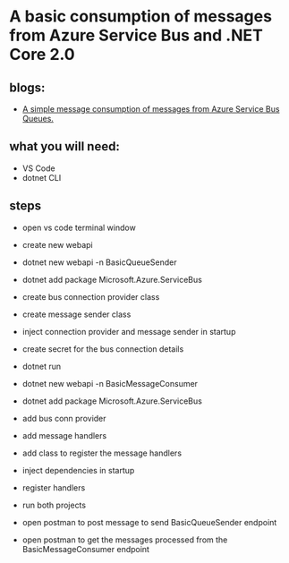 
# A basic consumption of messages from Azure Service Bus and .NET Core 2.0

## blogs:
* [A simple message consumption of messages from Azure Service Bus Queues.](http://aysaya.azurewebsites.net/2017/09/02/simple-consumption-of-messages-from-azure-servicebus-queues/)

## what you will need:
* VS Code
* dotnet CLI

## steps
* open vs code terminal window
* create new webapi
* dotnet new webapi -n BasicQueueSender
* dotnet add package Microsoft.Azure.ServiceBus
* create bus connection provider class
* create message sender class
* inject connection provider and message sender in startup
* create secret for the bus connection details
* dotnet run
* dotnet new webapi -n BasicMessageConsumer
* dotnet add package Microsoft.Azure.ServiceBus
* add bus conn provider
* add message handlers
* add class to register the message handlers
* inject dependencies in startup
* register handlers

* run both projects
* open postman to post message to send BasicQueueSender endpoint
* open postman to get the messages processed from the BasicMessageConsumer endpoint


